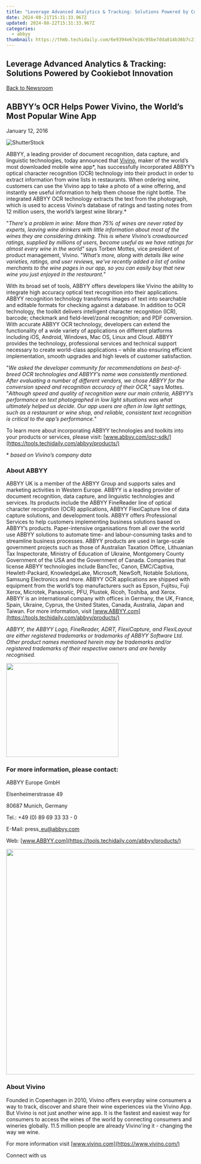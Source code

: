 ```yaml
---
title: "Leverage Advanced Analytics & Tracking: Solutions Powered by Cookiebot Innovation"
date: 2024-08-21T15:31:33.967Z
updated: 2024-08-22T15:31:33.967Z
categories:
  - abbyy
thumbnail: https://thmb.techidaily.com/6e9394e67e16c95be7dda814b36b7c21bb54383a50ab2ad1ac5bcf151b169014.jpg
---
```


## Leverage Advanced Analytics & Tracking: Solutions Powered by Cookiebot Innovation

[Back to Newsroom](https://tools.techidaily.com/abbyy/products/)

## ABBYY’s OCR Helps Power Vivino, the World’s Most Popular Wine App

January 12, 2016

![ShutterStock](https://content.abbyy.com/-/media/project/abbyy/abbyy/branchtemplates/shutterstock_1272462163_1296-x-729.jpg?h=729&iar=0&w=1296)

ABBYY, a leading provider of document recognition, data capture, and linguistic technologies, today announced that [Vivino](https://www.vivino.com/), maker of the world’s most downloaded mobile wine app\*, has successfully incorporated ABBYY’s optical character recognition (OCR) technology into their product in order to extract information from wine lists in restaurants. When ordering wine, customers can use the Vivino app to take a photo of a wine offering, and instantly see useful information to help them choose the right bottle. The integrated ABBYY OCR technology extracts the text from the photograph, which is used to access Vivino’s database of ratings and tasting notes from 12 million users, the world’s largest wine library.\* 

"_There's a problem in wine: More than 75% of wines are never rated by experts, leaving wine drinkers with little information about most of the wines they are considering drinking. This is where Vivino’s crowdsourced ratings, supplied by millions of users, become useful as we have ratings for almost every wine in the world"_ says Torben Mottes, vice president of product management, Vivino. "_What’s more, along with details like wine varieties, ratings, and user reviews, we've recently added a list of online merchants to the wine pages in our app, so you can easily buy that new wine you just enjoyed in the restaurant._"

With its broad set of tools, ABBYY offers developers like Vivino the ability to integrate high accuracy optical text recognition into their applications. ABBYY recognition technology transforms images of text into searchable and editable formats for checking against a database. In addition to OCR technology, the toolkit delivers intelligent character recognition (ICR), barcode; checkmark and field-level/zonal recognition; and PDF conversion. With accurate ABBYY OCR technology, developers can extend the functionality of a wide variety of applications on different platforms including iOS, Android, Windows, Mac OS, Linux and Cloud. ABBYY provides the technology, professional services and technical support necessary to create world-class applications – while also ensuring efficient implementation, smooth upgrades and high levels of customer satisfaction.

"_We asked the developer community for recommendations on best-of-breed OCR technologies and ABBYY’s name was consistently mentioned. After evaluating a number of different vendors, we chose ABBYY for the conversion speed and recognition accuracy of their OCR,_" says Mottes. "_Although speed and quality of recognition were our main criteria, ABBYY’s performance on text photographed in low light situations was what ultimately helped us decide. Our app users are often in low light settings, such as a restaurant or wine shop, and reliable, consistent text recognition is critical to the app’s performance._"

To learn more about incorporating ABBYY technologies and toolkits into your products or services, please visit: [www.abbyy.com/ocr-sdk/](https://tools.techidaily.com/abbyy/products/)

\* _based on Vivino’s company data_

### About ABBYY

ABBYY UK is a member of the ABBYY Group and supports sales and marketing activities in Western Europe. ABBYY is a leading provider of document recognition, data capture, and linguistic technologies and services. Its products include the ABBYY FineReader line of optical character recognition (OCR) applications, ABBYY FlexiCapture line of data capture solutions, and development tools. ABBYY offers Professional Services to help customers implementing business solutions based on ABBYY’s products. Paper-intensive organisations from all over the world use ABBYY solutions to automate time- and labour-consuming tasks and to streamline business processes. ABBYY products are used in large-scale government projects such as those of Australian Taxation Office, Lithuanian Tax Inspectorate, Ministry of Education of Ukraine, Montgomery County Government of the USA and the Government of Canada. Companies that license ABBYY technologies include BancTec, Canon, EMC/Captiva, Hewlett-Packard, KnowledgeLake, Microsoft, NewSoft, Notable Solutions, Samsung Electronics and more. ABBYY OCR applications are shipped with equipment from the world’s top manufacturers such as Epson, Fujitsu, Fuji Xerox, Microtek, Panasonic, PFU, Plustek, Ricoh, Toshiba, and Xerox. ABBYY is an international company with offices in Germany, the UK, France, Spain, Ukraine, Cyprus, the United States, Canada, Australia, Japan and Taiwan. For more information, visit [www.ABBYY.com](https://tools.techidaily.com/abbyy/products/)

_ABBYY, the ABBYY Logo, FineReader, ADRT, FlexiCapture, and FlexiLayout are either registered trademarks or trademarks of ABBYY Software Ltd. Other product names mentioned herein may be trademarks and/or registered trademarks of their respective owners and are hereby recognised._

<!-- affiliate ads begin -->
<a href="https://caperobbin.sjv.io/c/5597632/2006123/18460" target="_top" id="2006123"><img src="//a.impactradius-go.com/display-ad/18460-2006123" border="0" alt="" width="300" height="250"/></a><img height="0" width="0" src="https://imp.pxf.io/i/5597632/2006123/18460" style="position:absolute;visibility:hidden;" border="0" />
<!-- affiliate ads end -->
### For more information, please contact:

ABBYY Europe GmbH

Elsenheimerstrasse 49

80687 Munich, Germany

Tel.: +49 (0) 89 69 33 33 - 0

E-Mail: press\_eu@abbyy.com

Web: [www.ABBYY.com](https://tools.techidaily.com/abbyy/products/)

<!-- affiliate ads begin -->
<a href="https://unicoeye.pxf.io/c/5597632/2084399/18498" target="_top" id="2084399"><img src="//a.impactradius-go.com/display-ad/18498-2084399" border="0" alt="" width="1125" height="600"/></a><img height="0" width="0" src="https://imp.pxf.io/i/5597632/2084399/18498" style="position:absolute;visibility:hidden;" border="0" />
<!-- affiliate ads end -->
### About Vivino

Founded in Copenhagen in 2010, Vivino offers everyday wine consumers a way to track, discover and share their wine experiences via the Vivino App. But Vivino is not just another wine app. It is the fastest and easiest way for consumers to access the wines of the world by connecting consumers and wineries globally. 11.5 million people are already Vivino'ing it - changing the way we wine.

For more information visit [www.vivino.com](https://www.vivino.com/) 

Connect with us

<ins class="adsbygoogle"
     style="display:block"
     data-ad-format="autorelaxed"
     data-ad-client="ca-pub-7571918770474297"
     data-ad-slot="1223367746"></ins>



<ins class="adsbygoogle"
     style="display:block"
     data-ad-client="ca-pub-7571918770474297"
     data-ad-slot="8358498916"
     data-ad-format="auto"
     data-full-width-responsive="true"></ins>


